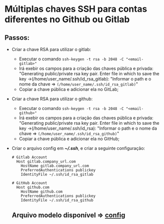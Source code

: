 # Múltiplas chaves SSH para contas diferentes no Github ou Gitlab

## Passos:
  - Criar a chave RSA para utilizar o gitlab:
    - Executar o comando `ssh-keygen -t rsa -b 2048 -C "<email-gitlab>"`
    - Irá exebir os campos para a criação das chaves pública e privada: "Generating public/private rsa key pair. Enter file in which to save the key ->(/home/user_name/.ssh/id_rsa_gitlab): "Informar o path e o nome da chave => `(/home/user_name/.ssh/id_rsa_gitlab)`" 
    - Copiar a chave pública e adicionar ela no GitLab;
 
 - Criar a chave RSA para utilizar o github:  
    - Executar o comando `ssh-keygen -t rsa -b 2048 -C "<email-github>"`
    - Irá exebir os campos para a criação das chaves pública e privada: "Generating public/private rsa key pair. Enter file in which to save the key ->(/home/user_name/.ssh/id_rsa): "Informar o path e o nome da chave => `(/home/user_name/.ssh/id_rsa_github)`" 
    - Copiar a chave pública e adicionar ela no GitHub;

 - Criar o arquivo config em **_~/.ssh_**, e criar a seguinte configuração:
   ```shell
   # Gitlab Account
     Host gitlab.company_url.com
       HostName gitlab.company_url.com
       PreferredAuthentications publickey
       IdentityFile ~/.ssh/id_rsa_gitlab

   # GitHub Account
     Host github.com
       HostName github.com
       PreferredAuthentications publickey
       IdentityFile ~/.ssh/id_rsa_github
   ```
   
   ## Arquivo modelo disponível => [config](https://github.com/harisson-freitas/config-ssh/blob/main/config)
